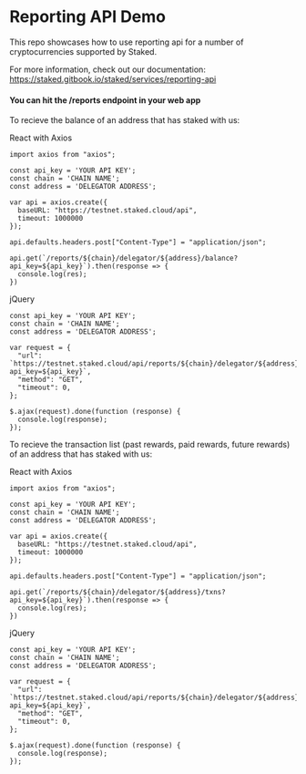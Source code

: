 # Reporting API Demo

This repo showcases how to use reporting api for a number of cryptocurrencies supported by Staked. 

For more information, check out our documentation: https://staked.gitbook.io/staked/services/reporting-api

#### You can hit the /reports endpoint in your web app

To recieve the balance of an address that has staked with us:

React with Axios
```javacript
import axios from "axios";

const api_key = 'YOUR API KEY';
const chain = 'CHAIN NAME';
const address = 'DELEGATOR ADDRESS';

var api = axios.create({
  baseURL: "https://testnet.staked.cloud/api",
  timeout: 1000000
});

api.defaults.headers.post["Content-Type"] = "application/json";

api.get(`/reports/${chain}/delegator/${address}/balance?api_key=${api_key}`).then(response => {
  console.log(res);
})
```


jQuery
```jquery
const api_key = 'YOUR API KEY';
const chain = 'CHAIN NAME';
const address = 'DELEGATOR ADDRESS';

var request = {
  "url": `https://testnet.staked.cloud/api/reports/${chain}/delegator/${address}/balance?api_key=${api_key}`,
  "method": "GET",
  "timeout": 0,
};

$.ajax(request).done(function (response) {
  console.log(response);
});
```

To recieve the transaction list (past rewards, paid rewards, future rewards) of an address that has staked with us:

React with Axios
```javacript
import axios from "axios";

const api_key = 'YOUR API KEY';
const chain = 'CHAIN NAME';
const address = 'DELEGATOR ADDRESS';

var api = axios.create({
  baseURL: "https://testnet.staked.cloud/api",
  timeout: 1000000
});

api.defaults.headers.post["Content-Type"] = "application/json";

api.get(`/reports/${chain}/delegator/${address}/txns?api_key=${api_key}`).then(response => {
  console.log(res);
})
```


jQuery
```jquery
const api_key = 'YOUR API KEY';
const chain = 'CHAIN NAME';
const address = 'DELEGATOR ADDRESS';

var request = {
  "url": `https://testnet.staked.cloud/api/reports/${chain}/delegator/${address}/txns?api_key=${api_key}`,
  "method": "GET",
  "timeout": 0,
};

$.ajax(request).done(function (response) {
  console.log(response);
});
```
